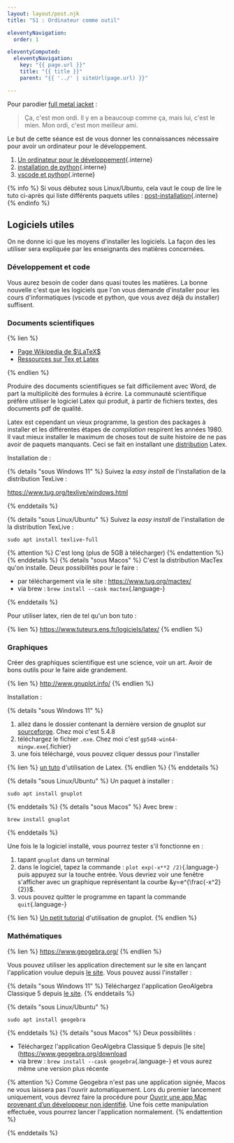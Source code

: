 ```yaml
---
layout: layout/post.njk 
title: "S1 : Ordinateur comme outil"

eleventyNavigation:
  order: 1

eleventyComputed:
  eleventyNavigation:
    key: "{{ page.url }}"
    title: "{{ title }}"
    parent: "{{ '../' | siteUrl(page.url) }}"

---
```


Pour parodier [full metal jacket](https://www.youtube.com/watch?v=fr_hvg7tNbQ) :

> Ça, c'est mon ordi. Il y en a beaucoup comme ça, mais lui, c'est le mien. Mon ordi, c'est mon meilleur ami.

Le but de cette séance est de vous donner les connaissances nécessaire pour avoir un ordinateur pour le développement.

1. [Un ordinateur pour le développement](/tutoriels/ordinateur-développement){.interne}
2. [installation de python](/tutoriels/installation-python/#installation){.interne}
3. [vscode et python](/tutoriels/vsc-python){.interne}

{% info %}
Si vous débutez sous Linux/Ubuntu, cela vaut le coup de lire le tuto ci-après qui liste différents paquets utiles : [post-installation](/cours/système/bases-linux/post-installation/){.interne}
{% endinfo %}

## Logiciels utiles

On ne donne ici que les moyens d'installer les logiciels. La façon des les utiliser sera expliquée par les enseignants des matières concernées.

### Développement et code

Vous aurez besoin de coder dans quasi toutes les matières. La bonne nouvelle c'est que les logiciels que l'on vous demande d'installer pour les cours d'informatiques (vscode et python, que vous avez déjà du installer) suffisent.

### Documents scientifiques

{% lien %}

- [Page Wikipedia de $\LaTeX$](https://fr.wikipedia.org/wiki/LaTeX)
- [Ressources sur Tex et Latex](https://www.tug.org/)

{% endlien %}

Produire des documents scientifiques se fait difficilement avec Word, de part la multiplicité des formules à écrire. La communauté scientifique préfère utiliser le logiciel Latex qui produit, à partir de fichiers textes, des documents pdf de qualité.

Latex est cependant un vieux programme, la gestion des packages à installer et les différentes étapes de *compilation* respirent les années 1980. Il vaut mieux installer le maximum de choses tout de suite histoire de ne pas avoir de paquets manquants. Ceci se fait en installant une [distribution](https://fr.wikipedia.org/wiki/Distribution#Informatique) Latex.

Installation de :

{% details "sous Windows 11" %}
Suivez la *easy install* de l'installation de la distribution TexLive :

<https://www.tug.org/texlive/windows.html>

{% enddetails %}

{% details "sous Linux/Ubuntu" %}
Suivez la *easy install* de l'installation de la distribution TexLive :

```
sudo apt install texlive-full
```

{% attention %}
C'est long (plus de 5GB à télécharger)
{% endattention %}
{% enddetails %}
{% details "sous Macos" %}
C'est la distribution MacTex qu'on installe. Deux possibilités pour le faire :

- par téléchargement via le site : <https://www.tug.org/mactex/>
- via brew : `brew install --cask mactex`{.language-}

{% enddetails %}

Pour utiliser latex, rien de tel qu'un bon tuto :

{% lien %}
<https://www.tuteurs.ens.fr/logiciels/latex/>
{% endlien %}

### Graphiques

Créer des graphiques scientifique est une science, voir un art. Avoir de bons outils pour le faire aide grandement.

{% lien %}
<http://www.gnuplot.info/>
{% endlien %}

Installation :

{% details "sous Windows 11" %}

1. allez dans le dossier contenant la dernière version de gnuplot sur [sourceforge](https://sourceforge.net/projects/gnuplot/files/gnuplot/). Chez moi c'est 5.4.8
2. téléchargez le fichier `.exe`. Chez moi c'est `gp548-win64-mingw.exe`{.fichier}
3. une fois téléchargé, vous pouvez cliquer dessus pour l'installer

{% lien %}
[un tuto](https://www.youtube.com/watch?v=GaXXpQXB4pg) d'utilisation de Latex.
{% endlien %}
{% enddetails %}

{% details "sous Linux/Ubuntu" %}
Un paquet à installer :

```
sudo apt install gnuplot
```

{% enddetails %}
{% details "sous Macos" %}
Avec brew :

```
brew install gnuplot
```

{% enddetails %}

Une fois le la logiciel installé, vous pourrez tester s'il fonctionne en :

1. tapant `gnuplot` dans un terminal
2. dans le logiciel, tapez la commande : `plot exp(-x**2 /2)`{.language-} puis appuyez sur la touche entrée. Vous devriez voir une fenêtre s'afficher avec un graphique représentant la courbe &y=e^{\frac{-x^2}{2}}$.
3. vous pouvez quitter le programme en tapant la commande `quit`{.language-}

{% lien %}
[Un petit tutorial](https://www.cs.hmc.edu/~vrable/gnuplot/using-gnuplot.html) d'utilisation de gnuplot.
{% endlien %}

### Mathématiques

{% lien %}
<https://www.geogebra.org/>
{% endlien %}

Vous pouvez utiliser les application directement sur le site en lançant l'application voulue depuis [le site](https://www.geogebra.org/download). Vous pouvez aussi l'installer :

{% details "sous Windows 11" %}
Téléchargez l'application GeoAlgebra Classique 5 depuis [le site](https://www.geogebra.org/download).
{% enddetails %}

{% details "sous Linux/Ubuntu" %}

```
sudo apt install geogebra
```

{% enddetails %}
{% details "sous Macos" %}
Deux possibilités :

- Téléchargez l'application GeoAlgebra Classique 5 depuis [le site](https://www.geogebra.org/download
- via brew : `brew install --cask geogebra`{.language-} et vous aurez même une version plus récente

{% attention %}
Comme Geogebra n'est pas une application signée, Macos ne vous laissera pas l'ouvrir automatiquement. Lors du premier lancement uniquement, vous devrez faire la procédure pour [Ouvrir une app Mac provenant d’un développeur non identifié](https://support.apple.com/fr-fr/guide/mac-help/mh40616/mac). Une fois cette manipulation effectuée, vous pourrez lancer l'application normalement.
{% endattention %}

{% enddetails %}
